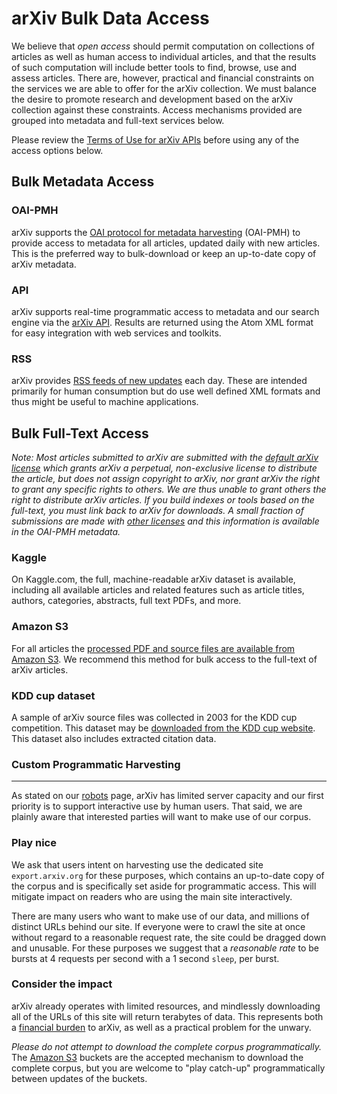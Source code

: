 # arXiv Bulk Data Access


We believe that *open access* should permit computation on collections
of articles as well as human access to individual articles, and that the
results of such computation will include better tools to find, browse,
use and assess articles. There are, however, practical and financial
constraints on the services we are able to offer for the arXiv
collection. We must balance the desire to promote research and
development based on the arXiv collection against these constraints.
Access mechanisms provided are grouped into metadata and full-text
services below.

Please review the [Terms of Use for arXiv APIs](./api/tou) before using any of
the access options below.

## Bulk Metadata Access


### OAI-PMH

arXiv supports the [OAI protocol for metadata harvesting](oa/index)
(OAI-PMH) to provide access to metadata for all articles, updated daily
with new articles. This is the preferred way to bulk-download or keep an
up-to-date copy of arXiv metadata.

### API

arXiv supports real-time programmatic access to metadata and our search
engine via the [arXiv API](api/index). Results are returned using
the Atom XML format for easy integration with web services and toolkits.

### RSS

arXiv provides [RSS feeds of new updates](rss) each day. These are
intended primarily for human consumption but do use well defined XML
formats and thus might be useful to machine applications.

## Bulk Full-Text Access

*Note: Most articles submitted to arXiv are submitted with the [default
arXiv
license](http://arxiv.org/licenses/nonexclusive-distrib/1.0/license.html)
which grants arXiv a perpetual, non-exclusive license to distribute the
article, but does not assign copyright to arXiv, nor grant arXiv the
right to grant any specific rights to others. We are thus unable to
grant others the right to distribute arXiv articles. If you build
indexes or tools based on the full-text, you must link back to arXiv for
downloads. A small fraction of submissions are made with [other
licenses](license) and this information is available in the
OAI-PMH metadata.*

### Kaggle
On Kaggle.com, the full, machine-readable arXiv dataset is available, including all available articles and related features such as article titles, authors, categories, abstracts, full text PDFs, and more.


### Amazon S3

For all articles the [processed PDF and source files are available from
Amazon S3](bulk_data_s3). We recommend this method for bulk access to
the full-text of arXiv articles.

### KDD cup dataset

A sample of arXiv source files was collected in 2003 for the KDD cup
competition. This dataset may be [downloaded from the KDD cup
website](http://www.cs.cornell.edu/projects/kddcup/datasets.html). This
dataset also includes extracted citation data.

<span id="harvest"></span>
### Custom Programmatic Harvesting 
----------------------------------

As stated on our [robots](robots) page, arXiv has limited server capacity 
and our first priority is to support interactive use by human users. That said, 
we are plainly aware that interested parties will want to make use of our corpus.

### Play nice

We ask that users intent on harvesting use the dedicated site `export.arxiv.org` 
for these purposes, which contains an up-to-date copy of the corpus and is specifically 
set aside for programmatic access. This will mitigate impact on readers who are
using the main site interactively.  

There are many users who want to make use of our data, and millions of distinct 
URLs behind our site. If everyone were to crawl the site at once without regard
to a reasonable request rate, the site could be dragged down and unusable. 
For these purposes we suggest that a *reasonable rate* to be bursts
at 4 requests per second with a 1 second `sleep`, per burst.

### Consider the impact

arXiv already operates with limited resources, and mindlessly downloading 
all of the URLs of this site will return terabytes of data. This represents
both a [financial burden](/about/give) to arXiv, as well as a practical 
problem for the unwary. 

*Please do not attempt to download the complete corpus programmatically.* 
The [Amazon S3](bulk_data_s3) buckets are the accepted mechanism to download 
the complete corpus, but you are welcome to "play catch-up" programmatically
between updates of the buckets.

